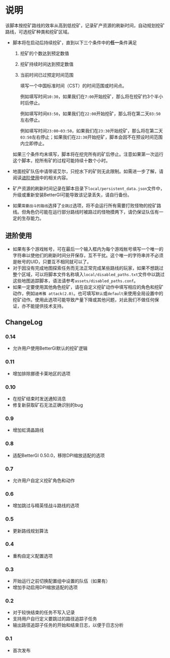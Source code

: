 # 说明

该脚本按挖矿路线的效率从高到低挖矿，记录矿产资源的刷新时间，自动规划挖矿路线，可选挖矿种类和挖矿区域。

- 脚本将在启动后持续挖矿，直到以下三个条件中的**任一**条件满足
  1. 挖矿的个数达到预定数值
  1. 挖矿持续时间达到预定数值
  1. 当前时间已过预定时间范围

        填写一个中国标准时间（CST）的时间范围或时间点。

        例如填写时间`10:30`，如果我们在`7:00`开始挖矿，那么将在挖矿约3个半小时后停止。

        例如填写时间`03:50`，如果我们在`22:00`开始挖矿，那么将在第二天`03:50`左右停止。

        例如填写时间`23:00~03:50`，如果我们在`23:30`开始挖矿，那么将在第二天`03:50`左右停止；如果我们在`22:30`开始挖矿，脚本会因不在预设时间范围内立即停止。

  如果三个条件均未填写，脚本将在挖完所有的矿后停止。注意如果第一次运行这个脚本，挖所有矿的过程可能持续十数个小时。

- 地面挖矿队伍中请带诺艾尔，只挖水下的矿则无此限制。如需进一步了解，请阅读[进阶使用](#进阶使用)中的相关内容。
- 矿产资源的刷新时间记录在脚本目录下`local/persistent_data.json`文件中，升级或重新安装BetterGI可能导致该记录丢失，请自行备份。
- 如果`需要战斗的路线`选择了`全跳过`选项，将不会运行所有需要打败怪物的挖矿路线。但角色仍可能在运行部分路线时被路过的怪物摸两下，请仍保证队伍有一定的生存能力。

## 进阶使用

- 如果有多个游戏帐号，可在最后一个输入框内为每个游戏帐号填写一个唯一的字符串以使他们的刷新时间分开保存，互不干扰。这个唯一的字符串并不必须是帐号的UID，只要互不相同就可以了。
- 对于因没有完成地图探索任务而无法正常完成某些路线的玩家，如果不想跳过整个区域，可以将脚本文件名称填入`local/disabled_paths.txt`文件中以跳过这些地图追踪脚本，语法请参考`assets/disabled_paths.conf`。
- 如果一定要使用其他角色挖矿，请在自定义挖矿动作中填写相应的角色和挖矿动作，例如`迪希雅 attack(2.0)`。也可填写`默认`或`default`来使用全局设置中的挖矿动作。使用此选项可能导致产量下降或其他问题，对此我们不做任何保证，亦不能提供技术支持。

## ChangeLog

### 0.14

- 允许用户使用BetterGI默认的挖矿逻辑

### 0.11

- 增加排除挪德卡莱地区的选项

### 0.10

- 在挖矿结束时发送通知消息
- 修复新获取矿石无法正确识别的bug

### 0.9

- 增加虹滴晶路线

### 0.8

- 适配BetterGI 0.50.0，移除DPI缩放适配的选项

### 0.7

- 允许用户自定义挖矿角色和动作

### 0.6

- 增加跳过与精英怪战斗路线的选项

### 0.5

- 更新路线规划算法

### 0.4

- 重构自定义配置选项

### 0.3 

- 开始运行之前切换配置组中设置的队伍（如果有）
- 增加手动启用DPI缩放适配的选项

### 0.2

- 对于较快结束的任务不写入记录
- 支持用户自行定义要跳过的路径追踪子任务
- 输出路径追踪子任务的开始和结束日志，以便于日志分析

### 0.1

- 首次发布
